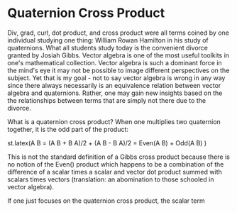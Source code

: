 # Quaternion Cross Product

Div, grad, curl, dot product, and cross product were all terms coined by one individual studying one thing: William 
Rowan Hamilton in his study of quaternions. What all students study today is the convenient divorce granted by 
Josiah Gibbs. Vector algebra is one of the most useful toolkits in one's mathematical collection. Vector algebra is
such a dominant force in the mind's eye it may not be possible to image different perspectives on the subject. Yet that
is my goal - not to say vector algebra is wrong in any way since there always necessarily is an equivalence relation
between vector algebra and quaternions. Rather, one may gain new insights based on the the relationships between terms
that are simply not there due to the divorce.

What is a quaternion cross product? When one multiplies two quaternion together, it is the odd part of the product:

st.latex(A B = (A B + B A)/2 + (A B - B A)/2 = Even(A B) + Odd(A B) )

This is not the standard definition of a Gibbs cross product because there is no notion of the Even() product which
happens to be a combination of the difference of a scalar times a scalar and  vector dot product summed with scalars 
times vectors (translation: an abomination to those schooled in vector algebra).

If one just focuses on the quaternion cross product, the scalar term 
